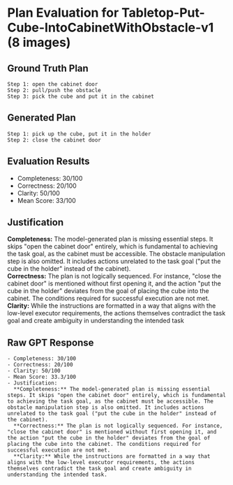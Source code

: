 # Plan Evaluation for Tabletop-Put-Cube-IntoCabinetWithObstacle-v1 (8 images)

## Ground Truth Plan
```
Step 1: open the cabinet door
Step 2: pull/push the obstacle
Step 3: pick the cube and put it in the cabinet
```

## Generated Plan
```
Step 1: pick up the cube, put it in the holder
Step 2: close the cabinet door
```

## Evaluation Results
- Completeness: 30/100
- Correctness: 20/100
- Clarity: 50/100
- Mean Score: 33/100

## Justification
**Completeness:** The model-generated plan is missing essential steps. It skips "open the cabinet door" entirely, which is fundamental to achieving the task goal, as the cabinet must be accessible. The obstacle manipulation step is also omitted. It includes actions unrelated to the task goal ("put the cube in the holder" instead of the cabinet).  
  **Correctness:** The plan is not logically sequenced. For instance, "close the cabinet door" is mentioned without first opening it, and the action "put the cube in the holder" deviates from the goal of placing the cube into the cabinet. The conditions required for successful execution are not met.  
  **Clarity:** While the instructions are formatted in a way that aligns with the low-level executor requirements, the actions themselves contradict the task goal and create ambiguity in understanding the intended task

## Raw GPT Response
```
- Completeness: 30/100  
- Correctness: 20/100  
- Clarity: 50/100  
- Mean Score: 33.3/100  
- Justification:  
  **Completeness:** The model-generated plan is missing essential steps. It skips "open the cabinet door" entirely, which is fundamental to achieving the task goal, as the cabinet must be accessible. The obstacle manipulation step is also omitted. It includes actions unrelated to the task goal ("put the cube in the holder" instead of the cabinet).  
  **Correctness:** The plan is not logically sequenced. For instance, "close the cabinet door" is mentioned without first opening it, and the action "put the cube in the holder" deviates from the goal of placing the cube into the cabinet. The conditions required for successful execution are not met.  
  **Clarity:** While the instructions are formatted in a way that aligns with the low-level executor requirements, the actions themselves contradict the task goal and create ambiguity in understanding the intended task.
```
